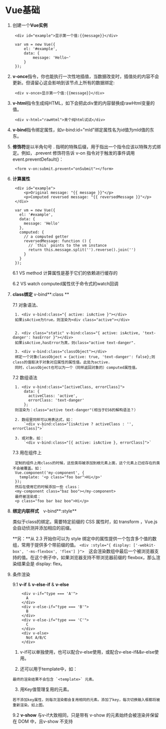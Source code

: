 # Vue基础 #
1. 创建一个**Vue实例**

		<div id="example">显示第一个值:{{message}}</div>
	
		var vm = new Vue({
			el: '#example',
			data: {
				message: 'Hello~' 
			}
		});

2. **v-once**指令，你也能执行一次性地插值，当数据改变时，插值处的内容不会更新。但请留心这会影响到该节点上所有的数据绑定: 

		<div v-once>显示第一个值:{{message}}</div>


3. **v-html**指令生成纯HTML，如下会把此div里的内容替换成rawHtml变量的值。

		<div v-html="rawHtml">来个纯html试试</div>

4. **v-bind**指令绑定属性，如v-bind:id="mId"绑定属性名为id值为mId值的东东。

5. **修饰符**是以半角句号 . 指明的特殊后缀，用于指出一个指令应该以特殊方式绑定。例如，.prevent 修饰符告诉 v-on 指令对于触发的事件调用 event.preventDefault()：
	
		<form v-on:submit.prevent="onSubmit"></form>

6. **计算属性**
	
		<div id="example">
			<p>Original message: "{{ message }}"</p>	
			<p>Computed reversed message: "{{ reversedMessage }}"</p>
		</div>
	
		var vm = new Vue({
		  el: '#example',
		  data: {
		    message: 'Hello'
		  },
		  computed: {
		    // a computed getter
		    reversedMessage: function () {
		      // `this` points to the vm instance
		      return this.message.split('').reverse().join('')
		    }
		  }
		});

    6.1 VS method 计算属性是基于它们的依赖进行缓存的

    6.2 VS watch  computed属性优于命令式的watch回调


7. **class绑定** v-bind**:class **

	7.1 对象语法、
        
        1. <div v-bind:class="{ active: isActive }"></div>
		如果isActive为true，则渲染为<div class="active"></div>


		2. <div class="static" v-bind:class="{ active: isActive, 'text-danger': hasError }"></div>
		如果isActive,hasError为真，则class="active text-danger".

		3. <div v-bind:class="classObject"></div>
		绑定一个对象classObject = {active: true, 'text-danger': false};则class的值取决于对象对应属性的属性值。此处为active.
		同时，classObject也可以为一个（同样返回对象的）computed属性值。
	
	7.2 数组语法
	
		1. <div v-bind:class="[activeClass, errorClass]">
    		data: {
    		  activeClass: 'active',
    		  errorClass: 'text-danger'
    		};
		则渲染为：class="active text-danger"(相当于ES6的解构语法？）

		2. 数组里同样可以用表达式，如：
			`<div v-bind:class="[isActive ? activeClass : '', errorClass]">`

		3. 或对象，如：
			`<div v-bind:class="[{ active: isActive }, errorClass]">`

	7.3 用在组件上

		定制的组件上用class的时候，这些类将被添加到根元素上面，这个元素上已经存在的类不会被覆盖。如：
		Vue.component('my-component', {
		  template: '<p class="foo bar">Hi</p>'
		});
		然后在使用它的时候添加一些 class：
		<my-component class="baz boo"></my-component>
		最终被渲染成：
		<p class="foo bar baz boo">Hi</p>
		

8. **绑定内联样式**　v-bind**:style**

	类似于class的绑定。需要特定前缀的 CSS 属性时，如 transform ，Vue.js 会自动侦测并添加相应的前缀。

	**另：**从 2.3 开始你可以为 style 绑定中的属性提供一个包含多个值的数组，常用于提供多个带前缀的值。
		`<div :style="{ display: ['-webkit-box', '-ms-flexbox', 'flex'] }">`　这会渲染数组中最后一个被浏览器支持的值。在这个例子中，如果浏览器支持不带浏览器前缀的 flexbox，那么渲染结果会是 display: flex。


9. 	条件渲染

	9.1 **v-if** & **v-else-if** & **v-else**

			<div v-if="type === 'A'">
			  A
			</div>
			<div v-else-if="type === 'B'">
			  B
			</div>
			<div v-else-if="type === 'C'">
			  C
			</div>
			<div v-else>
			  Not A/B/C
			</div>

		
	  1. v-if可以单独使用，也可以配合v-else使用，或配合v-else-if&&v-else使用。

	  2. 还可以用于template中，如：

			<template v-if="ok">
			  <h1>Title</h1>
			  <p>Paragraph 1</p>
			  <p>Paragraph 2</p>
			</template>

	    最终的渲染结果不会包含 `<template>` 元素。

	  3. 用Key值管理复用的元素。

			<template v-if="loginType === 'username'">
			  <label>Username</label>
			  <input placeholder="Enter your username" key="username-input">
			</template>
			<template v-else>
			  <label>Email</label>
			  <input placeholder="Enter your email address" key="email-input">
			</template>

		若不添加key属性，则每次渲染都会复用相同的元素。添加了key，每次切换输入框都将被重新渲染。如上图。

	
	9.2 **v-show** 与v-if大致相同，只是带有 v-show 的元素始终会被渲染并保留在 DOM 中，且v-show 不支持 <template> 语法。v-show 是简单地切换元素的 CSS 属性 display 。

10.  列表渲染


	10.1 **v-for**

	1. 基本用法。	

			<ul id="example-2">
			  <li v-for="(item, index) in items">
			    {{ parentMessage }} - {{ index }} - {{ item.message }}
			  </li>
			</ul>
			var example2 = new Vue({
			  el: '#example-2',
			  data: {
			    parentMessage: 'Parent',
			    items: [
			      { message: 'Foo' },
			      { message: 'Bar' }
			    ]
			  }
			});
			结果：
			Parent - 0 - Foo
			Parent - 1 - Bar

	　　在 v-for 块中，我们拥有对父作用域属性的完全访问权限。 
		
	　　v-for 还支持一个可选的第二个参数为当前项的索引。还可以用 of 替代 in 作为分隔符。如：`<div v-for="item of items"></div>`
	 

	2. 用带有 v-for 的 <template> 标签来渲染多个元素块

	3. v-for 通过一个对象的属性来迭代。
			
			<div v-for="(value, key, index) in object">
			  {{ index }}. {{ key }} : {{ value }}
			</div>

　　     此处，在遍历对象时，是按 Object.keys() 的结果遍历，无法保证顺序一致。
